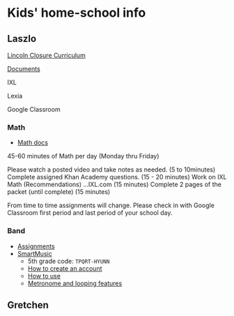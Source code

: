 
# Kids' home-school info

## Laszlo

[Lincoln Closure Curriculum](http://www.lincolnelementary.org/5th-grade.html)

[Documents](https://www.dropbox.com/sh/6wssxzci5wb8ujy/AAB58SdzPyTCfH84GqvV076Ya/Grade%205?dl=0)


IXL

Lexia

Google Classroom

### Math

* [Math docs](https://drive.google.com/drive/folders/1zxRll_8Dp5hWZ4IvhREe93sTEuZ9ly6b)

45-60 minutes of Math per day (Monday thru Friday)

Please watch a posted video and take notes as needed. (5 to 10minutes)
Complete assigned Khan Academy questions.
(15 - 20 minutes)
Work on IXL Math (Recommendations) ...IXL.com
(15 minutes)
Complete 2 pages of the packet (until complete)
(15 minutes)

From time to time assignments will change. Please check in with Google Classroom first period and last period of your school day.


### Band

* [Assignments](http://www.lincolnelementary.org/cadet-band.html)
* [SmartMusic](https://www.smartmusic.com/)  
  * 5th grade code:  ```TPQRT-HYUNN```
  * [How to create an account](https://www.youtube.com/watch?v=5iPIVb2cd88)
  * [How to use](https://www.youtube.com/watch?v=165vCCdQJ7U)
  * [Metronome and looping features](https://youtu.be/Anl0HE9awpo)


## Gretchen

